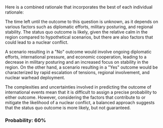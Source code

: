 Here is a combined rationale that incorporates the best of each individual rationale:

The time left until the outcome to this question is unknown, as it depends on various factors such as diplomatic efforts, military posturing, and regional stability. The status quo outcome is likely, given the relative calm in the region compared to hypothetical scenarios, but there are also factors that could lead to a nuclear conflict.

A scenario resulting in a "No" outcome would involve ongoing diplomatic efforts, international pressure, and economic cooperation, leading to a decrease in military posturing and an increased focus on stability in the region. On the other hand, a scenario resulting in a "Yes" outcome would be characterized by rapid escalation of tensions, regional involvement, and nuclear warhead deployment.

The complexities and uncertainties involved in predicting the outcome of international events mean that it is difficult to assign a precise probability to either outcome. However, considering the factors that contribute to or mitigate the likelihood of a nuclear conflict, a balanced approach suggests that the status quo outcome is more likely, but not guaranteed.

### Probability: 60%